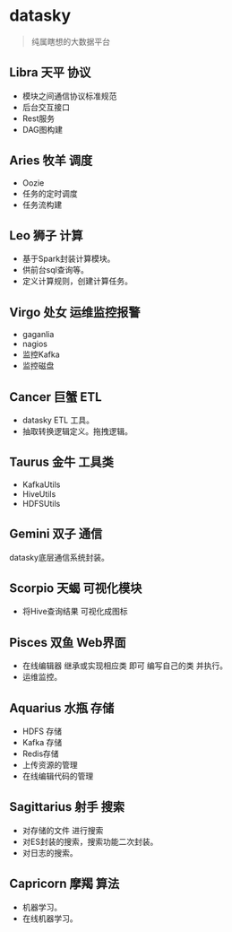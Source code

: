 # datasky

> 纯属瞎想的大数据平台

## Libra 天平 协议 

- 模块之间通信协议标准规范
- 后台交互接口 
- Rest服务
- DAG图构建

## Aries 牧羊 调度

- Oozie
- 任务的定时调度
- 任务流构建
    
## Leo 狮子 计算

- 基于Spark封装计算模块。 
- 供前台sql查询等。
- 定义计算规则，创建计算任务。

## Virgo 处女 运维监控报警

- gaganlia
- nagios
- 监控Kafka
- 监控磁盘

## Cancer 巨蟹 ETL

- datasky ETL 工具。
- 抽取转换逻辑定义。拖拽逻辑。

## Taurus 金牛 工具类

- KafkaUtils
- HiveUtils
- HDFSUtils

## Gemini 双子 通信

datasky底层通信系统封装。

## Scorpio 天蝎 可视化模块

- 将Hive查询结果 可视化成图标

## Pisces 双鱼 Web界面

- 在线编辑器 继承或实现相应类 即可 编写自己的类 并执行。
- 运维监控。

## Aquarius 水瓶 存储


- HDFS 存储
- Kafka 存储
- Redis存储
- 上传资源的管理
- 在线编辑代码的管理

## Sagittarius 射手 搜索


- 对存储的文件 进行搜索 
- 对ES封装的搜索，搜索功能二次封装。
- 对日志的搜索。

## Capricorn 摩羯 算法

- 机器学习。
- 在线机器学习。
